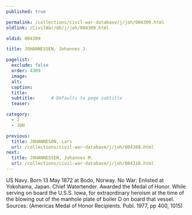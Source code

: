 ```yaml
---
published: true

permalink: /collections/civil-war-database/j/joh/004309.html
oldlink: /CivilWar/db/j/joh/004309.html

oldid: 004309

title: JOHANNESSEN, Johannes J.

pagelist:
  exclude: false
  order: 4309
  image: 
  alt:
  caption:
  title:
  subtitle:      # Defaults to page subtitle
  teaser:

category: 
  - J 
  - JOH

previous:
  title: JOHANNESON, Lars
  url: /collections/civil-war-database/j/joh/004308.html  
next:
  title: JOHANNESSEN, Johannes M.
  url: /collections/civil-war-database/j/joh/004310.html   
---
```

US Navy. Born 13 May 1872 at Bodo, Norway. No War: Enlisted at Yokohama, Japan. Chief Watertender. Awarded the Medal of Honor. While serving on board the U.S.S. Iowa, for extraordinary heroism at the time of the blowing out of the manhole plate of boiler D on board that vessel. Sources: (&#147;America&#146;s Medal of Honor Recipients&#148;. Publ. 1977, pp 400, 1015)